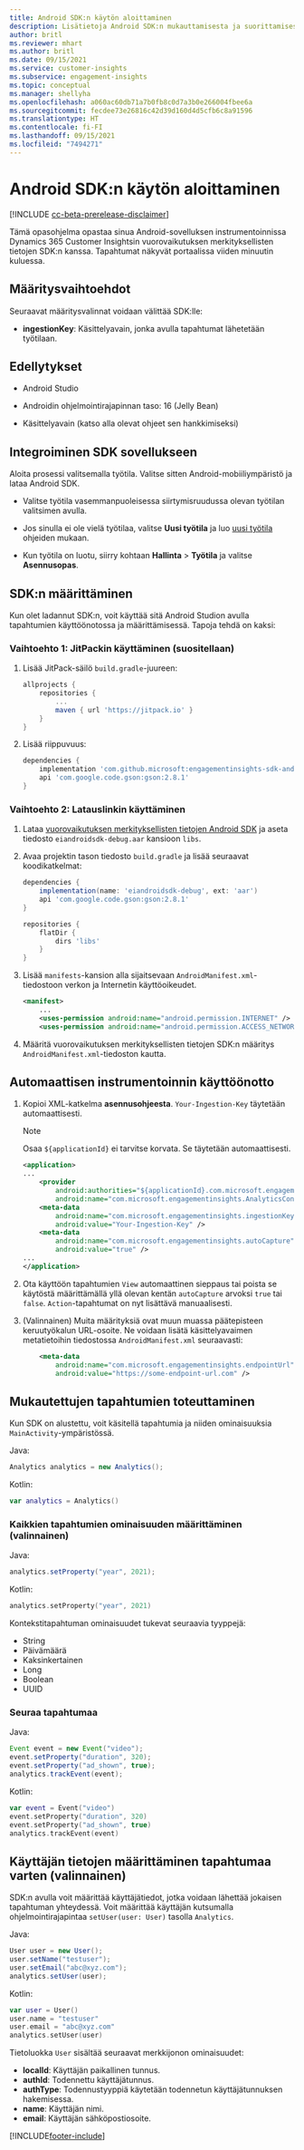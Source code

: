 ```yaml
---
title: Android SDK:n käytön aloittaminen
description: Lisätietoja Android SDK:n mukauttamisesta ja suorittamisesta
author: britl
ms.reviewer: mhart
ms.author: britl
ms.date: 09/15/2021
ms.service: customer-insights
ms.subservice: engagement-insights
ms.topic: conceptual
ms.manager: shellyha
ms.openlocfilehash: a060ac60db71a7b0fb8c0d7a3b0e266004fbee6a
ms.sourcegitcommit: fecdee73e26816c42d39d160d4d5cfb6c8a91596
ms.translationtype: HT
ms.contentlocale: fi-FI
ms.lasthandoff: 09/15/2021
ms.locfileid: "7494271"
---
```

# <a name="get-started-with-the-android-sdk"></a>Android SDK:n käytön aloittaminen

[!INCLUDE [cc-beta-prerelease-disclaimer](includes/cc-beta-prerelease-disclaimer.md)]

Tämä opasohjelma opastaa sinua Android-sovelluksen instrumentoinnissa Dynamics 365 Customer Insightsin vuorovaikutuksen merkityksellisten tietojen SDK:n kanssa. Tapahtumat näkyvät portaalissa viiden minuutin kuluessa.

## <a name="configuration-options"></a>Määritysvaihtoehdot
Seuraavat määritysvalinnat voidaan välittää SDK:lle:

- **ingestionKey**: Käsittelyavain, jonka avulla tapahtumat lähetetään työtilaan.

## <a name="prerequisites"></a>Edellytykset

- Android Studio

- Androidin ohjelmointirajapinnan taso: 16 (Jelly Bean)

- Käsittelyavain (katso alla olevat ohjeet sen hankkimiseksi)

## <a name="integrate-the-sdk-into-your-application"></a>Integroiminen SDK sovellukseen
Aloita prosessi valitsemalla työtila. Valitse sitten Android-mobiiliympäristö ja lataa Android SDK.

- Valitse työtila vasemmanpuoleisessa siirtymisruudussa olevan työtilan valitsimen avulla.

- Jos sinulla ei ole vielä työtilaa, valitse **Uusi työtila** ja luo [uusi työtila](create-workspace.md) ohjeiden mukaan.

- Kun työtila on luotu, siirry kohtaan **Hallinta** > **Työtila** ja valitse **Asennusopas**. 

## <a name="configure-the-sdk"></a>SDK:n määrittäminen

Kun olet ladannut SDK:n, voit käyttää sitä Android Studion avulla tapahtumien käyttöönotossa ja määrittämisessä. Tapoja tehdä on kaksi:
### <a name="option-1-using-jitpack-recommended"></a>Vaihtoehto 1: JitPackin käyttäminen (suositellaan)
1. Lisää JitPack-säilö `build.gradle`-juureen:
    ```gradle
    allprojects {
        repositories {
            ...
            maven { url 'https://jitpack.io' }
        }
    }
    ```

1. Lisää riippuvuus:
    ```gradle
    dependencies {
        implementation 'com.github.microsoft:engagementinsights-sdk-android:1.0.0'
        api 'com.google.code.gson:gson:2.8.1'
    }
    ```

### <a name="option-2-using-download-link"></a>Vaihtoehto 2: Latauslinkin käyttäminen
1. Lataa [vuorovaikutuksen merkityksellisten tietojen Android SDK](https://download.pi.dynamics.com/sdk/EI-SDKs/ei-android-sdk.zip) ja aseta tiedosto `eiandroidsdk-debug.aar` kansioon `libs`.

1. Avaa projektin tason tiedosto `build.gradle` ja lisää seuraavat koodikatkelmat:
    ```gradle
    dependencies {
        implementation(name: 'eiandroidsdk-debug', ext: 'aar')
        api 'com.google.code.gson:gson:2.8.1'
    }

    repositories {
        flatDir {
            dirs 'libs'
        }
    }
    ```

1. Lisää `manifests`-kansion alla sijaitsevaan `AndroidManifest.xml`-tiedostoon verkon ja Internetin käyttöoikeudet. 
    ```xml
    <manifest>
        ...
        <uses-permission android:name="android.permission.INTERNET" />
        <uses-permission android:name="android.permission.ACCESS_NETWORK_STATE" />
    ```
    
1. Määritä vuorovaikutuksen merkityksellisten tietojen SDK:n määritys `AndroidManifest.xml`-tiedoston kautta. 

## <a name="enable-auto-instrumentation"></a>Automaattisen instrumentoinnin käyttöönotto
1. Kopioi XML-katkelma **asennusohjeesta**. `Your-Ingestion-Key` täytetään automaattisesti.

   > [!NOTE]
   > Osaa `${applicationId}` ei tarvitse korvata. Se täytetään automaattisesti.
   

   ```xml
   <application>
   ...
       <provider
           android:authorities="${applicationId}.com.microsoft.engagementinsights.AnalyticsContentProvider"
           android:name="com.microsoft.engagementinsights.AnalyticsContentProvider" />
       <meta-data
           android:name="com.microsoft.engagementinsights.ingestionKey"
           android:value="Your-Ingestion-Key" />
       <meta-data
           android:name="com.microsoft.engagementinsights.autoCapture"
           android:value="true" />
   ...
   </application>
   ```

1. Ota käyttöön tapahtumien `View` automaattinen sieppaus tai poista se käytöstä määrittämällä yllä olevan kentän `autoCapture` arvoksi `true` tai `false`. `Action`-tapahtumat on nyt lisättävä manuaalisesti.

1. (Valinnainen) Muita määrityksiä ovat muun muassa päätepisteen keruutyökalun URL-osoite. Ne voidaan lisätä käsittelyavaimen metatietoihin tiedostossa `AndroidManifest.xml` seuraavasti:
    ```xml
        <meta-data
            android:name="com.microsoft.engagementinsights.endpointUrl"
            android:value="https://some-endpoint-url.com" />
    ```

## <a name="implement-custom-events"></a>Mukautettujen tapahtumien toteuttaminen

Kun SDK on alustettu, voit käsitellä tapahtumia ja niiden ominaisuuksia `MainActivity`-ympäristössä.

    
Java:
```java
Analytics analytics = new Analytics();
```

Kotlin:
```kotlin
var analytics = Analytics()
```

### <a name="set-property-for-all-events-optional"></a>Kaikkien tapahtumien ominaisuuden määrittäminen (valinnainen)
    
Java:
```java
analytics.setProperty("year", 2021);
```

Kotlin:
```kotlin
analytics.setProperty("year", 2021)
```

Kontekstitapahtuman ominaisuudet tukevat seuraavia tyyppejä:
- String
- Päivämäärä
- Kaksinkertainen
- Long
- Boolean
- UUID

### <a name="track-an-event"></a>Seuraa tapahtumaa

Java:
```java
Event event = new Event("video");
event.setProperty("duration", 320);
event.setProperty("ad_shown", true);
analytics.trackEvent(event);
```

Kotlin:
```kotlin
var event = Event("video")
event.setProperty("duration", 320)
event.setProperty("ad_shown", true)
analytics.trackEvent(event)
```

## <a name="set-user-details-for-your-event-optional"></a>Käyttäjän tietojen määrittäminen tapahtumaa varten (valinnainen)

SDK:n avulla voit määrittää käyttäjätiedot, jotka voidaan lähettää jokaisen tapahtuman yhteydessä. Voit määrittää käyttäjän kutsumalla ohjelmointirajapintaa `setUser(user: User)` tasolla `Analytics`.

Java:
```java
User user = new User();
user.setName("testuser");
user.setEmail("abc@xyz.com");
analytics.setUser(user);
```

Kotlin:
```kotlin
var user = User()
user.name = "testuser"
user.email = "abc@xyz.com"
analytics.setUser(user)
```

Tietoluokka `User` sisältää seuraavat merkkijonon ominaisuudet:

- **localId**: Käyttäjän paikallinen tunnus.
- **authId**: Todennettu käyttäjätunnus.
- **authType**: Todennustyyppiä käytetään todennetun käyttäjätunnuksen hakemisessa.
- **name**: Käyttäjän nimi.
- **email**: Käyttäjän sähköpostiosoite.

[!INCLUDE[footer-include](../includes/footer-banner.md)]
